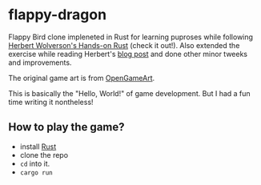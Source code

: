 # flappy-dragon

Flappy Bird clone impleneted in Rust for learning puproses while following [Herbert Wolverson's Hands-on Rust](https://www.goodreads.com/book/show/55961302-hands-on-rust) (check it out!).
Also extended the exercise while reading Herbert's [blog post](https://medium.com/pragmatic-programmers/flappy-dragon-rust-647e91a34dd4) and done other minor tweeks and improvements.

The original game art is from [OpenGameArt](https://opengameart.org/content/flappy-dragon-sprite-sheets).

This is basically the "Hello, World!" of game development. But I had a fun time writing it nontheless!

## How to play the game?
- install [Rust](https://www.rust-lang.org/tools/install)
- clone the repo
- `cd` into it.
- `cargo run`
